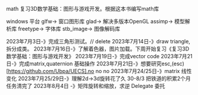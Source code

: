 math
复习3D数学基础：图形与游戏开发。根据这本书编写math库

windows 平台
glfw-> 窗口图形库
glad-> 解决多版本OpenGL
assimp-> 模型解析库
freetype-> 字体库
stb_image-> 图像解码库

2023年7月3日-》完成三角形测试。// delete
2023年7月14日-》draw triangle,拆分成类。
2023年7月16日-》了解着色器，图片加载。下周开始复习《复习3D数学基础：图形与游戏开发》
2023年7月19日-》完成vector code
2023年7月21日-》完成matrix,quaternion 基础操作
2023年7月21日-》想要研究esc,(esc)[https://github.com/Ubpa/UECS].no no no
2023年7月24/25日-》matrix 线性变化
2023年7月25/29日-》理解2d->3d旋转花了久
30-8/3 把铁道的积累2个月任务清完了
2023年8月4日 -》矩阵旋转和缩放，求逆
Delegate 委托 

